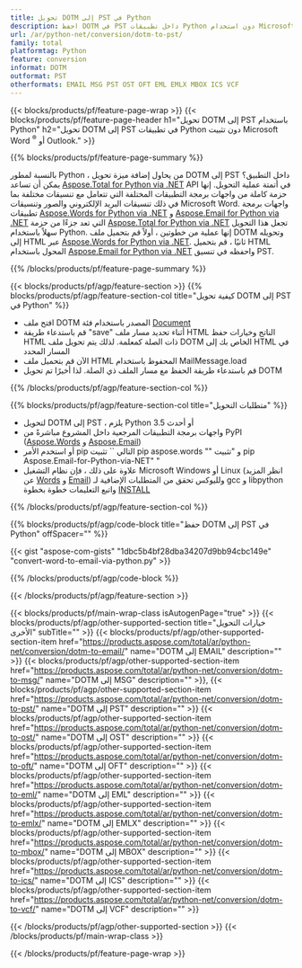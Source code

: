 ```yaml
---
title: تحويل DOTM إلى PST في Python
description: احفظ DOTM في PST داخل تطبيقات Python دون استخدام Microsoft Word أو Outlook
url: /ar/python-net/conversion/dotm-to-pst/
family: total
platformtag: Python
feature: conversion
informat: DOTM
outformat: PST
otherformats: EMAIL MSG PST OST OFT EML EMLX MBOX ICS VCF
---
```

{{< blocks/products/pf/feature-page-wrap >}}
{{< blocks/products/pf/feature-page-header h1="تحويل DOTM إلى PST باستخدام Python" h2="تحويل DOTM إلى PST في تطبيقات Python دون تثبيت Microsoft Word <sup>&reg;</sup> أو Outlook." >}}

{{% blocks/products/pf/feature-page-summary %}}

بالنسبة لمطور Python ، من يحاول إضافة ميزة تحويل DOTM إلى PST داخل التطبيق؟ يمكن أن تساعد [Aspose.Total for Python via .NET](https://products.aspose.com/total/python-net/) API في أتمتة عملية التحويل. إنها حزمة كاملة من واجهات برمجة التطبيقات المختلفة التي تتعامل مع تنسيقات مختلفة بما في ذلك تنسيقات البريد الإلكتروني والصور وتنسيقات Microsoft Word. واجهات برمجة تطبيقات [Aspose.Words for Python via .NET](https://products.aspose.com/words/python-net/) و [Aspose.Email for Python via .NET](https://products.aspose.com/email/python-net/) التي تعد جزءًا من حزمة [Aspose.Total for Python via .NET](https://products.aspose.com/total/python-net/) تجعل هذا التحويل سهلاً باستخدام Python. إنها عملية من خطوتين ، أولاً قم بتحميل ملف DOTM وتحويله إلى HTML عبر [Aspose.Words for Python via .NET](https://products.aspose.com/words/python-net/). ثانيًا ، قم بتحميل HTML المحول باستخدام [Aspose.Email for Python via .NET](https://products.aspose.com/email/python-net/) واحفظه في تنسيق PST.

{{% /blocks/products/pf/feature-page-summary %}}

{{< blocks/products/pf/agp/feature-section >}}
{{% blocks/products/pf/agp/feature-section-col title="كيفية تحويل DOTM إلى PST في Python" %}}

- افتح ملف DOTM المصدر باستخدام فئة [Document](https://reference.aspose.com/words/python-net/aspose.words/document/)
- قم باستدعاء طريقة "save" أثناء تحديد مسار ملف HTML الناتج وخيارات حفظ HTML ذات الصلة كمعلمة. لذلك يتم تحويل ملف DOTM الخاص بك إلى HTML في المسار المحدد
- الآن قم بتحميل ملف HTML المحفوظ باستخدام MailMessage.load
- قم باستدعاء طريقة الحفظ مع مسار الملف ذي الصلة. لذا أخيرًا تم تحويل DOTM

{{% /blocks/products/pf/agp/feature-section-col %}}

{{% blocks/products/pf/agp/feature-section-col title="متطلبات التحويل" %}}

- لتحويل DOTM إلى PST ، يلزم Python 3.5 أو أحدث
- واجهات برمجة التطبيقات المرجعية داخل المشروع مباشرةً من PyPI ([Aspose.Words](https://pypi.org/project/aspose-words/) و [Aspose.Email](https://pypi.org/project/Aspose.Email-for-Python-via-NET/))
- أو استخدم الأمر pip التالي `` تثبيت pip aspose.words "" و "تثبيت pip Aspose.Email-for-Python-via-NET" " 
- علاوة على ذلك ، فإن نظام التشغيل Microsoft Windows أو Linux (انظر المزيد عن [Words](https://docs.aspose.com/words/python-net/system-requirements/) و [Email](https://docs.aspose.com/email/python-net/system-requirements/)) ولليوكس تحقق من المتطلبات الإضافية لـ gcc و libpython واتبع التعليمات خطوة بخطوة [INSTALL](https://docs.aspose.com/words/python-net/installation/)
 

{{% /blocks/products/pf/agp/feature-section-col %}}

{{% blocks/products/pf/agp/code-block title="حفظ DOTM إلى PST في Python" offSpacer="" %}}

{{< gist "aspose-com-gists" "1dbc5b4bf28dba34207d9bb94cbc149e" "convert-word-to-email-via-python.py" >}}

{{% /blocks/products/pf/agp/code-block %}}

{{< /blocks/products/pf/agp/feature-section >}}

{{< blocks/products/pf/main-wrap-class isAutogenPage="true" >}}
{{< blocks/products/pf/agp/other-supported-section title="خيارات التحويل الأخرى" subTitle="" >}}
{{< blocks/products/pf/agp/other-supported-section-item href="https://products.aspose.com/total/ar/python-net/conversion/dotm-to-email/" name="DOTM إلى EMAIL" description="" >}}
{{< blocks/products/pf/agp/other-supported-section-item href="https://products.aspose.com/total/ar/python-net/conversion/dotm-to-msg/" name="DOTM إلى MSG" description="" >}},
{{< blocks/products/pf/agp/other-supported-section-item href="https://products.aspose.com/total/ar/python-net/conversion/dotm-to-pst/" name="DOTM إلى PST" description="" >}}
{{< blocks/products/pf/agp/other-supported-section-item href="https://products.aspose.com/total/ar/python-net/conversion/dotm-to-ost/" name="DOTM إلى OST" description="" >}}
{{< blocks/products/pf/agp/other-supported-section-item href="https://products.aspose.com/total/ar/python-net/conversion/dotm-to-oft/" name="DOTM إلى OFT" description="" >}}
{{< blocks/products/pf/agp/other-supported-section-item href="https://products.aspose.com/total/ar/python-net/conversion/dotm-to-eml/" name="DOTM إلى EML" description="" >}}
{{< blocks/products/pf/agp/other-supported-section-item href="https://products.aspose.com/total/ar/python-net/conversion/dotm-to-emlx/" name="DOTM إلى EMLX" description="" >}}
{{< blocks/products/pf/agp/other-supported-section-item href="https://products.aspose.com/total/ar/python-net/conversion/dotm-to-mbox/" name="DOTM إلى MBOX" description="" >}}
{{< blocks/products/pf/agp/other-supported-section-item href="https://products.aspose.com/total/ar/python-net/conversion/dotm-to-ics/" name="DOTM إلى ICS" description="" >}}
{{< blocks/products/pf/agp/other-supported-section-item href="https://products.aspose.com/total/ar/python-net/conversion/dotm-to-vcf/" name="DOTM إلى VCF" description="" >}}

{{< /blocks/products/pf/agp/other-supported-section >}}
{{< /blocks/products/pf/main-wrap-class >}}

{{< /blocks/products/pf/feature-page-wrap >}}